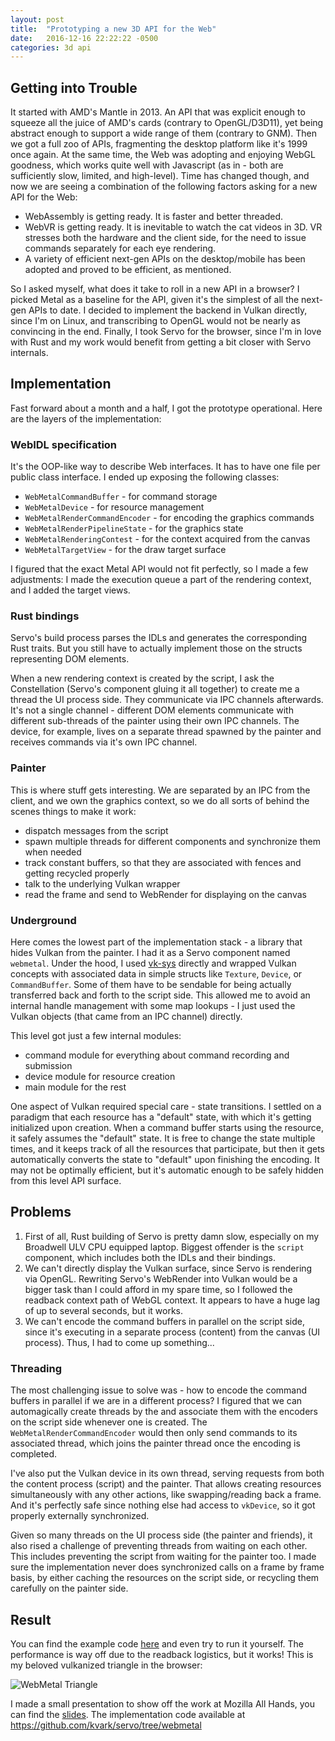 ```yaml
---
layout: post
title:  "Prototyping a new 3D API for the Web"
date:   2016-12-16 22:22:22 -0500
categories: 3d api
---
```

## Getting into Trouble
It started with AMD's Mantle in 2013. An API that was explicit enough to squeeze all the juice of AMD's cards (contrary to OpenGL/D3D11), yet being abstract enough to support a wide range of them (contrary to GNM). Then we got a full zoo of APIs, fragmenting the desktop platform like it's 1999 once again. At the same time, the Web was adopting and enjoying WebGL goodness, which works quite well with Javascript (as in - both are sufficiently slow, limited, and high-level). Time has changed though, and now we are seeing a combination of the following factors asking for a new API for the Web:
  
  - WebAssembly is getting ready. It is faster and better threaded.
  - WebVR is getting ready. It is inevitable to watch the cat videos in 3D. VR stresses both the hardware and the client side, for the need to issue commands separately for each eye rendering.
  - A variety of efficient next-gen APIs on the desktop/mobile has been adopted and proved to be efficient, as mentioned.

So I asked myself, what does it take to roll in a new API in a browser? I picked Metal as a baseline for the API, given it's the simplest of all the next-gen APIs to date. I decided to implement the backend in Vulkan directly, since I'm on Linux, and transcribing to OpenGL would not be nearly as convincing in the end. Finally, I took Servo for the browser, since I'm in love with Rust and my work would benefit from getting a bit closer with Servo internals.

## Implementation
Fast forward about a month and a half, I got the prototype operational. Here are the layers of the implementation:

### WebIDL specification

It's the OOP-like way to describe Web interfaces. It has to have one file per public class interface. I ended up exposing the following classes:
  
  - `WebMetalCommandBuffer` - for command storage
  - `WebMetalDevice` - for resource management
  - `WebMetalRenderCommandEncoder` - for encoding the graphics commands
  - `WebMetalRenderPipelineState` - for the graphics state
  - `WebMetalRenderingContest` - for the context acquired from the canvas
  - `WebMetalTargetView` - for the draw target surface

I figured that the exact Metal API would not fit perfectly, so I made a few adjustments: I made the execution queue a part of the rendering context, and I added the target views.

### Rust bindings

Servo's build process parses the IDLs and generates the corresponding Rust traits. But you still have to actually implement those on the structs representing DOM elements.

When a new rendering context is created by the script, I ask the Constellation (Servo's component gluing it all together) to create me a 
thread the UI process side. They communicate via IPC channels afterwards. It's not a single channel - different DOM elements communicate with different sub-threads of the painter using their own IPC channels. The device, for example, lives on a separate thread spawned by the painter and receives commands via it's own IPC channel.

### Painter

This is where stuff gets interesting. We are separated by an IPC from the client, and we own the graphics context, so we do all sorts of behind the scenes things to make it work:
  - dispatch messages from the script
  - spawn multiple threads for different components and synchronize them when needed
  - track constant buffers, so that they are associated with fences and getting recycled properly
  - talk to the underlying Vulkan wrapper
  - read the frame and send to WebRender for displaying on the canvas

### Underground

Here comes the lowest part of the implementation stack - a library that hides Vulkan from the painter. I had it as a Servo component named `webmetal`. Under the hood, I used [vk-sys](https://crates.io/crates/vk-sys) directly and wrapped Vulkan concepts with associated data in simple structs like `Texture`, `Device`, or `CommandBuffer`. Some of them have to be sendable for being actually transferred back and forth to the script side. This allowed me to avoid an internal handle management with some map lookups - I just used the Vulkan objects (that came from an IPC channel) directly.

This level got just a few internal modules:
  - command module for everything about command recording and submission
  - device module for resource creation
  - main module for the rest

One aspect of Vulkan required special care - state transitions. I settled on a paradigm that each resource has a "default" state, with which it's getting initialized upon creation. When a command buffer starts using the resource, it safely assumes the "default" state. It is free to change the state multiple times, and it keeps track of all the resources that participate, but then it gets automatically converts the state to "default" upon finishing the encoding. It may not be optimally efficient, but it's automatic enough to be safely hidden from this level API surface.

## Problems

 1. First of all, Rust building of Servo is pretty damn slow, especially on my Broadwell ULV CPU equipped laptop. Biggest offender is the `script` component, which includes both the IDLs and their bindings.
 2. We can't directly display the Vulkan surface, since Servo is rendering via OpenGL. Rewriting Servo's WebRender into Vulkan would be a bigger task than I could afford in my spare time, so I followed the readback context path of WebGL context. It appears to have a huge lag of up to several seconds, but it works.
 3. We can't encode the command buffers in parallel on the script side, since it's executing in a separate process (content) from the canvas (UI process). Thus, I had to come up something...
 
### Threading

The most challenging issue to solve was - how to encode the command buffers in parallel if we are in a different process? I figured that we can automagically create threads by the 
and associate them with the encoders on the script side whenever one is created. The `WebMetalRenderCommandEncoder` would then only send commands to its associated thread, which joins the painter thread once the encoding is completed.

I've also put the Vulkan device in its own thread, serving requests from both the content process (script) and the painter. That allows creating resources simultaneously with any other actions, like swapping/reading back a frame. And it's perfectly safe since nothing else had access to `vkDevice`, so it got properly externally synchronized.

Given so many threads on the UI process side (the painter and friends), it also rised a challenge of preventing threads from waiting on each other. This includes preventing the script from waiting for the painter too. I made sure the implementation never does synchronized calls on a frame by frame basis, by either caching the resources on the script side, or recycling them carefully on the painter side.

## Result

You can find the example code [here](https://github.com/kvark/slides/blob/master/data/webmetal/test2-triangle.html) and even try to run it yourself. The performance is way off due to the readback logistics, but it works! This is my beloved vulkanized triangle in the browser:

![WebMetal Triangle](https://github.com/kvark/slides/raw/master/data/webmetal/triangle.png)

I made a small presentation to show off the work at Mozilla All Hands, you can find the [slides](https://github.com/kvark/slides/blob/master/WebMetal_HawaiiAllHands.pdf). The implementation code available at https://github.com/kvark/servo/tree/webmetal
